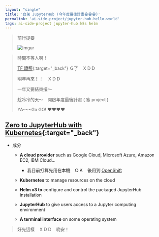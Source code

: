 ```yaml
---
layout: "single"
title: '自架 JupyterHub (今年度最後計畫😁😁😁)'
permalink: 'ai-side-project/jupyter-hub-hello-world'
tags: ai-side-project jupyter-hub k8s helm
---
```


> 前行提要
>
> ![Imgur](https://i.imgur.com/HUGHmhA.jpg)

> 時間不等人啊！
>
> [TF 證照](https://yuting3656.github.io/yutingblog/blog/tag.html#coursera-tensorflow-developer-professional-certificate){:target="_back"} Ｇ了　ＸＤＤ
>
> 明年再來！！　ＸＤＤ
> 
> 一年又要結束摟～
>
> 趁冷冷的天～　開啟年度最後計畫 ( 塞 project ) 
>
> YA~~~Go GO! :heart::heart::heart::heart:

## [Zero to JupyterHub with Kubernetes](https://zero-to-jupyterhub.readthedocs.io/en/latest/){:target="_back"}

- 成分

   - **A cloud provider** such as Google Cloud, Microsoft Azure, Amazon EC2, IBM Cloud…
      - 我目前打算先用在本機　ＯＫ　後用到 [OpenShift](https://www.redhat.com/en/technologies/cloud-computing/openshift)
   - **Kubernetes** to manage resources on the cloud

   - **Helm v3 to** configure and control the packaged JupyterHub installation

   - **JupyterHub** to give users access to a Jupyter computing environment

   - **A terminal interface** on some operating system

> 好先這樣　ＸＤＤ　晚安！